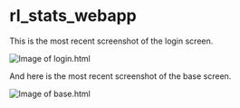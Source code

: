 # rl_stats_webapp

This is the most recent screenshot of the login screen.

![Image of login.html](https://github.com/waterBottleHolster/rl_stats_webapp_v2/blob/mockup-only/static/images/screenshots/login.html%20screenshot.png)

And here is the most recent screenshot of the base screen.

![Image of base.html](https://github.com/waterBottleHolster/rl_stats_webapp_v2/blob/mockup-only/static/images/screenshots/base.html%20screenshot.png)


